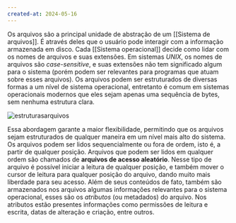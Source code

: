 ```yaml
---
created-at: 2024-05-16
---
```


Os arquivos são a principal unidade de abstração de um [[Sistema de arquivos]]. É através deles que o usuário pode interagir com a informação armazenada em disco. Cada [[Sistema operacional]] decide como lidar com os nomes de arquivos e suas extensões. Em sistemas *UNIX*, os nomes de arquivos são *case-sensitive*, e suas extensões não tem significado algum para o sistema (porém podem ser relevantes para programas que atuam sobre esses arquivos).
Os arquivos podem ser estruturados de diversas formas a um nível de sistema operacional, entretanto é comum em sistemas operacionais modernos que eles sejam apenas uma sequência de bytes, sem nenhuma estrutura clara.

![estruturasarquivos](estruturasarquivos.png)

Essa abordagem garante a maior flexibilidade, permitindo que os arquivos sejam estruturados de qualquer maneira em um nível mais alto do sistema.
Os arquivos podem ser lidos sequencialmente ou fora de ordem, isto é, a partir de qualquer posição. Arquivos que podem ser lidos em qualquer ordem são chamados de **arquivos de acesso aleatório**. Nesse tipo de arquivo é possível iniciar a leitura de qualquer posição, e também mover o cursor de leitura para qualquer posição do arquivo, dando muito mais liberdade para seu acesso.
Além de seus conteúdos de fato, também são armazenados nos arquivos algumas informações relevantes para o sistema operacional, esses são os *atributos* (ou metadados) do arquivo. Nos atributos estão presentes informações como permissões de leitura e escrita, datas de alteração e criação, entre outros.
